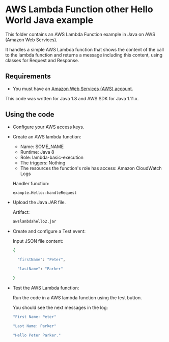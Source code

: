 # AWS Lambda Function other Hello World Java example

This folder contains an AWS Lambda Function example in Java on AWS (Amazon Web Services).

It handles a simple AWS Lambda function that shows the content of the call to the lambda function and returns a message including this content,
using classes for Request and Response.

## Requirements

* You must have an [Amazon Web Services (AWS) account](http://aws.amazon.com/).

This code was written for Java 1.8 and AWS SDK for Java 1.11.x.

## Using the code

* Configure your AWS access keys.

* Create an AWS lambda function:
  * Name: SOME_NAME
  * Runtime: Java 8
  * Role: lambda-basic-execution
  * The triggers: Nothing
  * The resources the function's role has access: Amazon CloudWatch Logs

  Handler function:

  ```bash
  example.Hello::handleRequest
  ```

* Upload the Java JAR file.

  Artifact: 

  ```bash
  awslambdahello2.jar
  ```

* Create and configure a Test event:

  Input JSON file content:

  ```bash
  {

    "firstName": "Peter",

    "lastName": "Parker"

  }
  ```

* Test the AWS Lambda function:

  Run the code in a AWS lambda function using the test button.

  You should see the next messages in the log:

  ```bash
  "First Name: Peter"

  "Last Name: Parker"

  "Hello Peter Parker."
  ```
